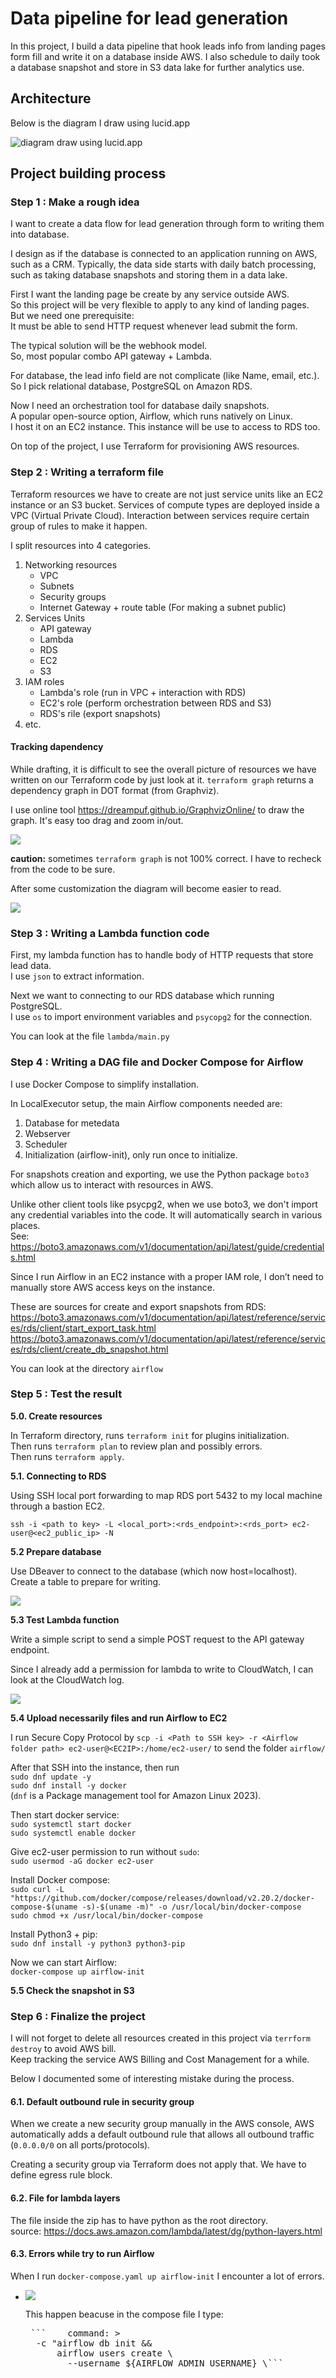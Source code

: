 # Data pipeline for lead generation

In this project, I build a data pipeline that hook leads info from landing pages form fill and write it on a database inside AWS. I also schedule to daily took a database snapshot and store in S3 data lake for further analytics use.

## Architecture

Below is the diagram I draw using lucid.app 

![diagram draw using lucid.app](diagram/leadgendiagram.jpeg)

## Project building process

### Step 1 : Make a rough idea

I want to create a data flow for lead generation through form to writing them into database.  

I design as if the database is connected to an application running on AWS, such as a CRM. Typically, the data side starts with daily batch processing, such as taking database snapshots and storing them in a data lake.

First I want the landing page be create by any service outside AWS.  
So this project will be very flexible to apply to any kind of landing pages.  
But we need one prerequisite:  
It must be able to send HTTP request whenever lead submit the form.

The typical solution will be the webhook model.  
So, most popular combo API gateway + Lambda.

For database, the lead info field are not complicate (like Name, email, etc.).  
So I pick relational database, PostgreSQL on Amazon RDS.

Now I need an orchestration tool for database daily snapshots.  
A popular open-source option, Airflow, which runs natively on Linux.  
I host it on an EC2 instance. This instance will be use to access to RDS too.

On top of the project, I use Terraform for provisioning AWS resources.

### Step 2 : Writing a terraform file

Terraform resources we have to create are not just service units like an EC2 instance or an S3 bucket. Services of compute types are deployed inside a VPC (Virtual Private Cloud). Interaction between services require certain group of rules to make it happen.

I split resources into 4 categories.

1. Networking resources
    - VPC
    - Subnets
    - Security groups
    - Internet Gateway + route table (For making a subnet public)
2. Services Units
    - API gateway
    - Lambda
    - RDS
    - EC2
    - S3
3. IAM roles
    - Lambda's role (run in VPC + interaction with RDS)
    - EC2's role (perform orchestration between RDS and S3)
    - RDS's rile (export snapshots)
4. etc.

#### Tracking dapendency

While drafting, it is difficult to see the overall picture of resources we have written on our Terraform code by just look at it. `terraform graph` returns a dependency graph in DOT format (from Graphviz).

I use online tool https://dreampuf.github.io/GraphvizOnline/ to draw the graph.
It's easy too drag and zoom in/out.

![](images/graphviz.jpg)

**caution:** sometimes `terraform graph` is not 100% correct.
I have to recheck from the code to be sure. 
  
After some customization the diagram will become easier to read.

![](diagram/dependencyv2.png)

### Step 3 : Writing a Lambda function code 

First, my lambda function has to handle body of HTTP requests that store lead data.  
I use `json` to extract information.

Next we want to connecting to our RDS database which running PostgreSQL.  
I use `os` to import environment variables and `psycopg2` for the connection.  

You can look at the file `lambda/main.py`

### Step 4 : Writing a DAG file and Docker Compose for Airflow

I use Docker Compose to simplify installation.

In LocalExecutor setup, the main Airflow components needed are:
1. Database for metedata
2. Webserver
3. Scheduler
4. Initialization (airflow-init), only run once to initialize. 


For snapshots creation and exporting, we use the Python package `boto3` which allow us to interact with resources in AWS. 

Unlike other client tools like psycpg2, when we use boto3, we don't import any credential variables into the code. It will automatically search in various places.  
See: https://boto3.amazonaws.com/v1/documentation/api/latest/guide/credentials.html

Since I run Airflow in an EC2 instance with a proper IAM role, I don’t need to manually store AWS access keys on the instance.

These are sources for create and export snapshots from RDS:
https://boto3.amazonaws.com/v1/documentation/api/latest/reference/services/rds/client/start_export_task.html
https://boto3.amazonaws.com/v1/documentation/api/latest/reference/services/rds/client/create_db_snapshot.html

You can look at the directory `airflow`

### Step 5 : Test the result

**5.0. Create resources**

In Terraform directory, runs `terraform init` for plugins initialization.  
Then runs `terraform plan` to review plan and possibly errors.  
Then runs `terraform apply`.

**5.1. Connecting to RDS** 

Using SSH local port forwarding to map RDS port 5432 to my local machine through a bastion EC2.

`ssh -i <path to key> -L <local_port>:<rds_endpoint>:<rds_port> ec2-user@<ec2_public_ip> -N`

**5.2 Prepare database** 

Use DBeaver to connect to the database (which now host=localhost).
Create a table to prepare for writing.

![](images/dbeaver1.jpg)

**5.3 Test Lambda function** 

Write a simple script to send a simple POST request to the API gateway endpoint.

Since I already add a permission for lambda to write to CloudWatch, I can look at the CloudWatch log.

![](images/lambda-cloudwatch.jpg)

**5.4 Upload necessarily files and run Airflow to EC2**

I run Secure Copy Protocol by 
 `scp -i <Path to SSH key> -r <Airflow folder path> ec2-user@<EC2IP>:/home/ec2-user/` to send the folder `airflow/`

After that SSH into the instance, then run  
`sudo dnf update -y`  
`sudo dnf install -y docker`  
(`dnf` is a Package management tool for Amazon Linux 2023).

Then start docker service:  
`sudo systemctl start docker`  
`sudo systemctl enable docker`

Give ec2-user permission to run without `sudo`:  
`sudo usermod -aG docker ec2-user`

Install Docker compose:  
`sudo curl -L "https://github.com/docker/compose/releases/download/v2.20.2/docker-compose-$(uname -s)-$(uname -m)" -o /usr/local/bin/docker-compose`  
`sudo chmod +x /usr/local/bin/docker-compose`  

Install Python3 + pip:  
`sudo dnf install -y python3 python3-pip`  


Now we can start Airflow:  
`docker-compose up airflow-init`



**5.5 Check the snapshot in S3**

### Step 6 : Finalize the project

I will not forget to delete all resources created in this project via `terrform destroy` to avoid AWS bill.  
Keep tracking the service AWS Billing and Cost Management for a while.

Below I documented some of interesting mistake during the process.

#### 6.1. Default outbound rule in security group

When we create a new security group manually in the AWS console, AWS automatically adds a default outbound rule that allows all outbound traffic (`0.0.0.0/0` on all ports/protocols).

Creating a security group via Terraform does not apply that. We have to define egress rule block.  

#### 6.2. File for lambda layers

The file inside the zip has to have python as the root directory.  
source: https://docs.aws.amazon.com/lambda/latest/dg/python-layers.html

#### 6.3. Errors while try to run Airflow

When I run `docker-compose.yaml up airflow-init` I encounter a lot of errors.

  - ![](images/airflow-init-error-1.jpg)

    This happen beacuse in the compose file I type:
    <pre> ```    command: >
      -c "airflow db init &&
          airflow users create \
            --username ${AIRFLOW_ADMIN_USERNAME} \``` </pre>


